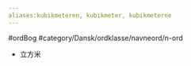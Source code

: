 ```yaml
---
aliases:kubikmeteren, kubikmeter, kubikmeterne
---
```

#ordBog #category/Dansk/ordklasse/navneord/n-ord 
- 立方米